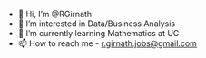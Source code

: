 - 👋 Hi, I’m @RGirnath
- 👀 I’m interested in Data/Business Analysis
- 🌱 I’m currently learning Mathematics at UC
- 📫 How to reach me - r.girnath.jobs@gmail.com

